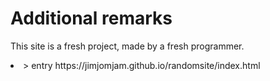 # Additional remarks
This site is a fresh project, made by a fresh programmer.
   <li>  
  > entry https://jimjomjam.github.io/randomsite/index.html
  </li>

